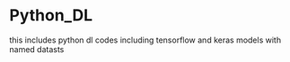 # Python_DL

this includes python dl codes including tensorflow and keras models with named datasts 
